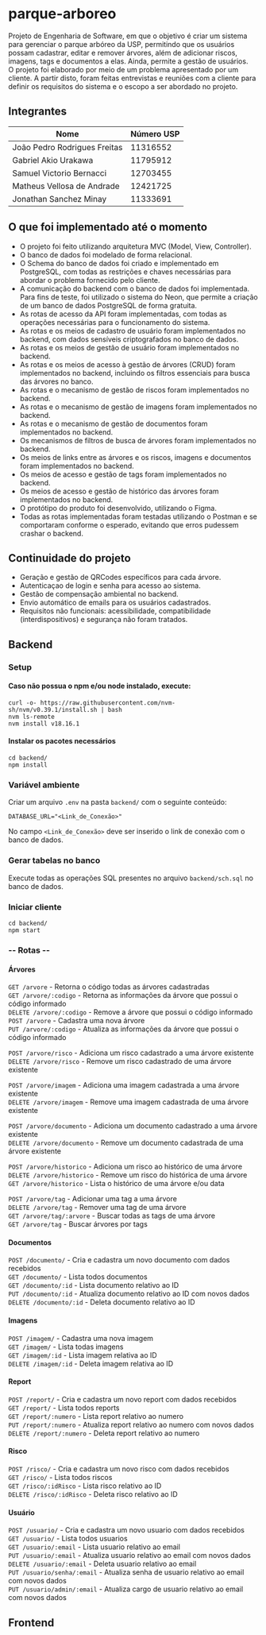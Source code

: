 # parque-arboreo
Projeto de Engenharia de Software, em que o objetivo é criar um sistema para gerenciar o parque arbóreo da USP, permitindo que os usuários possam cadastrar, editar e remover árvores, além de adicionar riscos, imagens, tags e documentos a elas. Ainda, permite a gestão de usuários.\
O projeto foi elaborado por meio de um problema apresentado por um cliente. A partir disto, foram feitas entrevistas e reuniões com a cliente para definir os requisitos do sistema e o escopo a ser abordado no projeto.

## Integrantes
| Nome | Número USP
| ------ | ------ |
| João Pedro Rodrigues Freitas | 11316552
| Gabriel Akio Urakawa | 11795912
| Samuel Victorio Bernacci | 12703455
| Matheus Vellosa de Andrade | 12421725
| Jonathan Sanchez Minay | 11333691

## O que foi implementado até o momento
- O projeto foi feito utilizando arquitetura MVC (Model, View, Controller).
- O banco de dados foi modelado de forma relacional.
- O Schema do banco de dados foi criado e implementado em PostgreSQL, com todas as restrições e chaves necessárias para abordar o problema fornecido pelo cliente.
- A comunicação do backend com o banco de dados foi implementada. Para fins de teste, foi utilizado o sistema do Neon, que permite a criação de um banco de dados PostgreSQL de forma gratuita.
- As rotas de acesso da API foram implementadas, com todas as operações necessárias para o funcionamento do sistema.
- As rotas e os meios de cadastro de usuário foram implementados no backend, com dados sensíveis criptografados no banco de dados.
- As rotas e os meios de gestão de usuário foram implementados no backend.
- As rotas e os meios de acesso à gestão de árvores (CRUD) foram implementados no backend, incluindo os filtros essenciais para busca das árvores no banco.
- As rotas e o mecanismo de gestão de riscos foram implementados no backend.
- As rotas e o mecanismo de gestão de imagens foram implementados no backend.
- As rotas e o mecanismo de gestão de documentos foram implementados no backend.
- Os mecanismos de filtros de busca de árvores foram implementados no backend.
- Os meios de links entre as árvores e os riscos, imagens e documentos foram implementados no backend.
- Os meios de acesso e gestão de tags foram implementados no backend.
- Os meios de acesso e gestão de histórico das árvores foram implementados no backend.
- O protótipo do produto foi desenvolvido, utilizando o Figma.
- Todas as rotas implementadas foram testadas utilizando o Postman e se comportaram conforme o esperado, evitando que erros pudessem crashar o backend.



## Continuidade do projeto
- Geração e gestão de QRCodes específicos para cada árvore.
- Autenticaçao de login e senha para acesso ao sistema.
- Gestão de compensação ambiental no backend.
- Envio automático de emails para os usuários cadastrados.
- Requisitos não funcionais: acessibilidade, compatibilidade (interdispositivos) e segurança não foram tratados.


## Backend
### Setup

#### Caso não possua o npm e/ou node instalado, execute:
`curl -o- https://raw.githubusercontent.com/nvm-sh/nvm/v0.39.1/install.sh | bash`\
`nvm ls-remote`\
`nvm install v18.16.1`

#### Instalar os pacotes necessários
`cd backend/`\
`npm install`

### Variável ambiente
Criar um arquivo `.env` na pasta `backend/` com o seguinte conteúdo:
```
DATABASE_URL="<Link_de_Conexão>"
```
No campo `<Link_de_Conexão>` deve ser inserido o link de conexão com o banco de dados.

### Gerar tabelas no banco
Execute todas as operações SQL presentes no arquivo `backend/sch.sql` no banco de dados.

### Iniciar cliente
`cd backend/`\
`npm start`

### -- Rotas --

#### Árvores
`GET /arvore` - Retorna o código todas as árvores cadastradas\
`GET /arvore/:codigo` - Retorna as informações da árvore que possui o código informado\
`DELETE /arvore/:codigo` - Remove a árvore que possui o código informado\
`POST /arvore` - Cadastra uma nova árvore\
`PUT /arvore/:codigo` - Atualiza as informações da árvore que possui o código informado

`POST /arvore/risco` - Adiciona um risco cadastrado a uma árvore existente\
`DELETE /arvore/risco` - Remove um risco cadastrado de uma árvore existente

`POST /arvore/imagem` - Adiciona uma imagem cadastrada a uma árvore existente\
`DELETE /arvore/imagem` - Remove uma imagem cadastrada de uma árvore existente

`POST /arvore/documento` - Adiciona um documento cadastrado a uma árvore existente\
`DELETE /arvore/documento` - Remove um documento cadastrada de uma árvore existente

`POST /arvore/historico` - Adiciona um risco ao histórico de uma árvore\
`DELETE /arvore/historico` - Remove um risco do histórica de uma árvore\
`GET /arvore/historico` - Lista o histórico de uma árvore e/ou data

`POST /arvore/tag` - Adicionar uma tag a uma árvore\
`DELETE /arvore/tag` - Remover uma tag de uma árvore\
`GET /arvore/tag/:arvore` - Buscar todas as tags de uma árvore\
`GET /arvore/tag` - Buscar árvores por tags

#### Documentos

`POST /documento/` - Cria e cadastra um novo documento com dados recebidos\
`GET /documento/` -  Lista todos documentos \
`GET /documento/:id` -  Lista documento relativo ao ID \
`PUT /documento/:id` -  Atualiza documento relativo ao ID com novos dados \
`DELETE /documento/:id` -  Deleta documento relativo ao ID

#### Imagens
`POST /imagem/` - Cadastra uma nova imagem\
`GET /imagem/` -  Lista todas imagens \
`GET /imagem/:id` -  Lista imagem relativa ao ID \
`DELETE /imagem/:id` -  Deleta imagem relativa ao ID

#### Report
`POST /report/` - Cria e cadastra um novo report com dados recebidos\
`GET /report/` -  Lista todos reports \
`GET /report/:numero` -  Lista report relativo ao numero \
`PUT /report/:numero` -  Atualiza report relativo ao numero com novos dados \
`DELETE /report/:numero` -  Deleta report relativo ao numero

#### Risco
`POST /risco/` - Cria e cadastra um novo risco com dados recebidos\
`GET /risco/` -  Lista todos riscos \
`GET /risco/:idRisco` -  Lista risco relativo ao ID \
`DELETE /risco/:idRisco` -  Deleta risco relativo ao ID

#### Usuário
`POST /usuario/` - Cria e cadastra um novo usuario com dados recebidos\
`GET /usuario/` -  Lista todos usuarios \
`GET /usuario/:email` -  Lista usuario relativo ao email \
`PUT /usuario/:email` -  Atualiza usuario relativo ao email com novos dados \
`DELETE /usuario/:email` -  Deleta usuario relativo ao email\
`PUT /usuario/senha/:email` -  Atualiza senha de usuario relativo ao email com novos dados \
`PUT /usuario/admin/:email` -  Atualiza cargo de usuario relativo ao email com novos dados

## Frontend